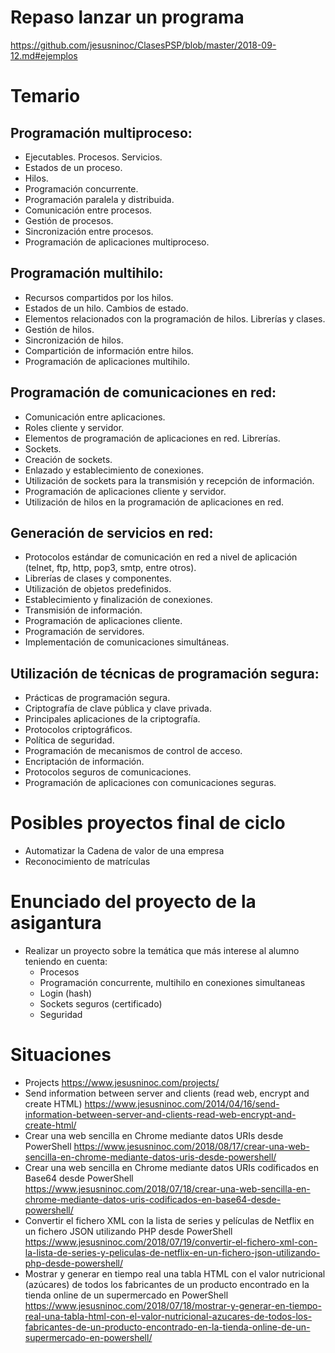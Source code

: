# Repaso lanzar un programa

https://github.com/jesusninoc/ClasesPSP/blob/master/2018-09-12.md#ejemplos

# Temario

## Programación multiproceso:
 -	Ejecutables. Procesos. Servicios.
 -	Estados de un proceso.
 -	Hilos.
 -	Programación concurrente.
 -	Programación paralela y distribuida.
 -	Comunicación entre procesos.
 -	Gestión de procesos.
 -	Sincronización entre procesos.
 -	Programación de aplicaciones multiproceso.

## Programación multihilo:
 -	Recursos compartidos por los hilos.
 -	Estados de un hilo. Cambios de estado.
 -	Elementos relacionados con la programación de hilos. Librerías y clases.
 -	Gestión de hilos.
 -	Sincronización de hilos.
 -	Compartición de información entre hilos.
 -	Programación de aplicaciones multihilo.

## Programación de comunicaciones en red:
 -	Comunicación entre aplicaciones.
 -	Roles cliente y servidor.
 -	Elementos de programación de aplicaciones en red. Librerías.
 -	Sockets.
 -	Creación de sockets.
 -	Enlazado y establecimiento de conexiones.
 -	Utilización de sockets para la transmisión y recepción de información.
 -	Programación de aplicaciones cliente y servidor.
 -	Utilización de hilos en la programación de aplicaciones en red.

## Generación de servicios en red:
 -	Protocolos estándar de comunicación en red a nivel de aplicación (telnet, ftp, http, pop3, smtp, entre otros).
 -	Librerías de clases y componentes.
 -	Utilización de objetos predefinidos.
 -	Establecimiento y finalización de conexiones.
 -	Transmisión de información.
 -	Programación de aplicaciones cliente.
 - Programación de servidores.
 -	Implementación de comunicaciones simultáneas.

## Utilización de técnicas de programación segura:
 -	Prácticas de programación segura.
 -	Criptografía de clave pública y clave privada.
 -	Principales aplicaciones de la criptografía.
 -	Protocolos criptográficos.
 -	Política de seguridad.
 -	Programación de mecanismos de control de acceso.
 -	Encriptación de información.
 -	Protocolos seguros de comunicaciones.
 -	Programación de aplicaciones con comunicaciones seguras.

# Posibles proyectos final de ciclo

- Automatizar la Cadena de valor de una empresa
- Reconocimiento de matrículas

# Enunciado del proyecto de la asigantura

- Realizar un proyecto sobre la temática que más interese al alumno teniendo en cuenta:
  - Procesos
  - Programación concurrente, multihilo en conexiones simultaneas
  - Login (hash)
  - Sockets seguros (certificado)
  - Seguridad

# Situaciones
- Projects https://www.jesusninoc.com/projects/
- Send information between server and clients (read web, encrypt and create HTML)
https://www.jesusninoc.com/2014/04/16/send-information-between-server-and-clients-read-web-encrypt-and-create-html/
- Crear una web sencilla en Chrome mediante datos URIs desde PowerShell
https://www.jesusninoc.com/2018/08/17/crear-una-web-sencilla-en-chrome-mediante-datos-uris-desde-powershell/
- Crear una web sencilla en Chrome mediante datos URIs codificados en Base64 desde PowerShell
https://www.jesusninoc.com/2018/07/18/crear-una-web-sencilla-en-chrome-mediante-datos-uris-codificados-en-base64-desde-powershell/
- Convertir el fichero XML con la lista de series y películas de Netflix en un fichero JSON utilizando PHP desde PowerShell
https://www.jesusninoc.com/2018/07/19/convertir-el-fichero-xml-con-la-lista-de-series-y-peliculas-de-netflix-en-un-fichero-json-utilizando-php-desde-powershell/
- Mostrar y generar en tiempo real una tabla HTML con el valor nutricional (azúcares) de todos los fabricantes de un producto encontrado en la tienda online de un supermercado en PowerShell
https://www.jesusninoc.com/2018/07/18/mostrar-y-generar-en-tiempo-real-una-tabla-html-con-el-valor-nutricional-azucares-de-todos-los-fabricantes-de-un-producto-encontrado-en-la-tienda-online-de-un-supermercado-en-powershell/
